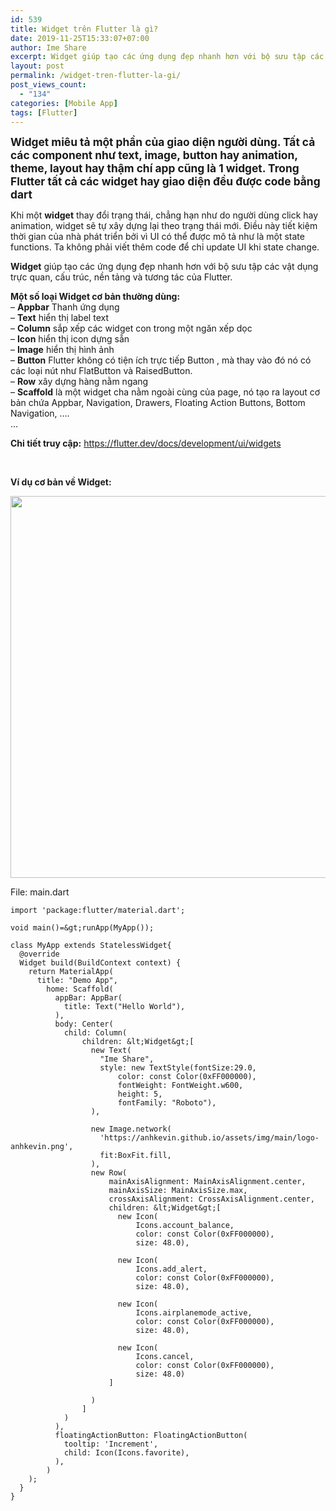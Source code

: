 ```yaml
---
id: 539
title: Widget trên Flutter là gì?
date: 2019-11-25T15:33:07+07:00
author: Ime Share
excerpt: Widget giúp tạo các ứng dụng đẹp nhanh hơn với bộ sưu tập các vật dụng trực quan, cấu trúc, nền tảng và tương tác của Flutter.
layout: post
permalink: /widget-tren-flutter-la-gi/
post_views_count:
  - "134"
categories: [Mobile App]
tags: [Flutter]
---
```

**<span style="font-size: 13pt;">Widget miêu tả một phần của giao diện người dùng. Tất cả các component như text, image, button hay animation, theme, layout hay thậm chí app cũng là 1 widget. Trong Flutter tất cả các widget hay giao diện đều được code bằng dart</span>**

Khi một **widget** thay đổi trạng thái, chẳng hạn như do người dùng click hay animation, widget sẽ tự xây dựng lại theo trạng thái mới. Điều này tiết kiệm thời gian của nhà phát triển bởi vì UI có thể được mô tả như là một state functions. Ta không phải viết thêm code để chỉ update UI khi state change.

**Widget** giúp tạo các ứng dụng đẹp nhanh hơn với bộ sưu tập các vật dụng trực quan, cấu trúc, nền tảng và tương tác của Flutter.

**Một số loại Widget cơ bản thường dùng:**  
&#8211; **Appbar** Thanh ứng dụng  
&#8211; **Text** hiển thị label text  
&#8211; **Column** sắp xếp các widget con trong một ngăn xếp dọc  
&#8211; **Icon** hiển thị icon dựng sẵn  
&#8211; **Image** hiển thị hình ảnh  
&#8211; **Button** Flutter không có tiện ích trực tiếp Button , mà thay vào đó nó có các loại nút như FlatButton và RaisedButton.  
&#8211; **Row** xây dựng hàng nằm ngang  
&#8211; **Scaffold** là một widget cha nằm ngoài cùng của page, nó tạo ra layout cơ bản chứa Appbar, Navigation, Drawers, Floating Action Buttons, Bottom Navigation, &#8230;.  
&#8230;

**Chi tiết truy cập:** <https://flutter.dev/docs/development/ui/widgets>

&nbsp;

**Ví dụ cơ bản về Widget:**

[<img class="aligncenter wp-image-548 size-full" src="https://anhkevin.github.io/assets/img/uploads/2019/11/flutter-widget-base-ime-share-blog.png" alt="" width="797" height="611" srcset="https://anhkevin.github.io/assets/img/uploads/2019/11/flutter-widget-base-ime-share-blog.png 797w, https://anhkevin.github.io/assets/img/uploads/2019/11/flutter-widget-base-ime-share-blog-300x230.png 300w, https://anhkevin.github.io/assets/img/uploads/2019/11/flutter-widget-base-ime-share-blog-768x589.png 768w, https://anhkevin.github.io/assets/img/uploads/2019/11/flutter-widget-base-ime-share-blog-150x115.png 150w" sizes="(max-width: 797px) 100vw, 797px" />](https://anhkevin.github.io/assets/img/uploads/2019/11/flutter-widget-base-ime-share-blog.png)

File: main.dart

```
import 'package:flutter/material.dart';

void main()=&gt;runApp(MyApp());

class MyApp extends StatelessWidget{
  @override
  Widget build(BuildContext context) {
    return MaterialApp(
      title: "Demo App",
        home: Scaffold(
          appBar: AppBar(
            title: Text("Hello World"),
          ),
          body: Center(
            child: Column(
                children: &lt;Widget&gt;[
                  new Text(
                    "Ime Share",
                    style: new TextStyle(fontSize:29.0,
                        color: const Color(0xFF000000),
                        fontWeight: FontWeight.w600,
                        height: 5,
                        fontFamily: "Roboto"),
                  ),

                  new Image.network(
                    'https://anhkevin.github.io/assets/img/main/logo-anhkevin.png',
                    fit:BoxFit.fill,
                  ),
                  new Row(
                      mainAxisAlignment: MainAxisAlignment.center,
                      mainAxisSize: MainAxisSize.max,
                      crossAxisAlignment: CrossAxisAlignment.center,
                      children: &lt;Widget&gt;[
                        new Icon(
                            Icons.account_balance,
                            color: const Color(0xFF000000),
                            size: 48.0),

                        new Icon(
                            Icons.add_alert,
                            color: const Color(0xFF000000),
                            size: 48.0),

                        new Icon(
                            Icons.airplanemode_active,
                            color: const Color(0xFF000000),
                            size: 48.0),

                        new Icon(
                            Icons.cancel,
                            color: const Color(0xFF000000),
                            size: 48.0)
                      ]

                  )
                ]
            )
          ),
          floatingActionButton: FloatingActionButton(
            tooltip: 'Increment',
            child: Icon(Icons.favorite),
          ),
        )
    );
  }
}
```